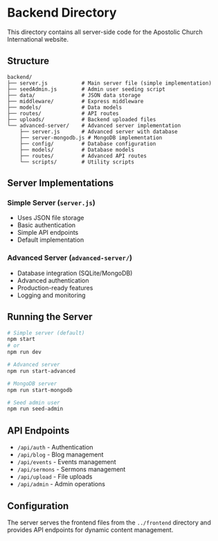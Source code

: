 # Backend Directory

This directory contains all server-side code for the Apostolic Church International website.

## Structure

```
backend/
├── server.js           # Main server file (simple implementation)
├── seedAdmin.js        # Admin user seeding script
├── data/               # JSON data storage
├── middleware/         # Express middleware
├── models/             # Data models
├── routes/             # API routes
├── uploads/            # Backend uploaded files
└── advanced-server/    # Advanced server implementation
    ├── server.js       # Advanced server with database
    ├── server-mongodb.js # MongoDB implementation
    ├── config/         # Database configuration
    ├── models/         # Database models
    ├── routes/         # Advanced API routes
    └── scripts/        # Utility scripts
```

## Server Implementations

### Simple Server (`server.js`)
- Uses JSON file storage
- Basic authentication
- Simple API endpoints
- Default implementation

### Advanced Server (`advanced-server/`)
- Database integration (SQLite/MongoDB)
- Advanced authentication
- Production-ready features
- Logging and monitoring

## Running the Server

```bash
# Simple server (default)
npm start
# or
npm run dev

# Advanced server
npm run start-advanced

# MongoDB server
npm run start-mongodb

# Seed admin user
npm run seed-admin
```

## API Endpoints

- `/api/auth` - Authentication
- `/api/blog` - Blog management
- `/api/events` - Events management
- `/api/sermons` - Sermons management
- `/api/upload` - File uploads
- `/api/admin` - Admin operations

## Configuration

The server serves the frontend files from the `../frontend` directory and provides API endpoints for dynamic content management.
